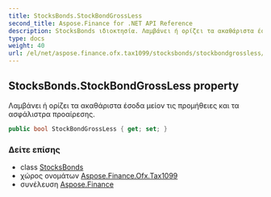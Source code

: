 ```yaml
---
title: StocksBonds.StockBondGrossLess
second_title: Aspose.Finance for .NET API Reference
description: StocksBonds ιδιοκτησία. Λαμβάνει ή ορίζει τα ακαθάριστα έσοδα μείον τις προμήθειες και τα ασφάλιστρα προαίρεσης.
type: docs
weight: 40
url: /el/net/aspose.finance.ofx.tax1099/stocksbonds/stockbondgrossless/
---
```

## StocksBonds.StockBondGrossLess property

Λαμβάνει ή ορίζει τα ακαθάριστα έσοδα μείον τις προμήθειες και τα ασφάλιστρα προαίρεσης.

```csharp
public bool StockBondGrossLess { get; set; }
```

### Δείτε επίσης

* class [StocksBonds](../)
* χώρος ονομάτων [Aspose.Finance.Ofx.Tax1099](../../stocksbonds/)
* συνέλευση [Aspose.Finance](../../../)


